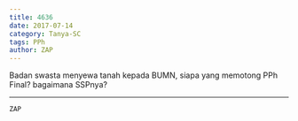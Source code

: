 ```yaml
---
title: 4636
date: 2017-07-14
category: Tanya-SC
tags: PPh
author: ZAP
---
```


Badan swasta menyewa tanah kepada BUMN, siapa yang memotong PPh Final? bagaimana SSPnya?

---



`ZAP`
